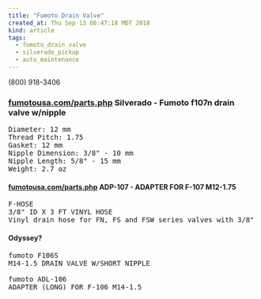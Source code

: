 ```yaml
---
title: "Fumoto Drain Valve"
created_at: Thu Sep 13 08:47:18 MDT 2018
kind: article
tags:
  - fumoto_drain_valve
  - silverado_pickup
  - auto_maintenance
---
```


(800) 918-3406

<h3>
  <a href="http://www.fumotousa.com/parts.php?partname=F107N&partnumber=34" target="_blank">fumotousa.com/parts.php</a>
  Silverado - Fumoto f107n drain valve w/nipple
</h3>

<pre>
Diameter: 12 mm
Thread Pitch: 1.75
Gasket: 12 mm
Nipple Dimension: 3/8" - 10 mm
Nipple Length: 5/8" - 15 mm
Weight: 2.7 oz
</pre>


<h4>
  <a href="http://www.fumotousa.com/parts.php?partname=ADP-107&partnumber=7" target="_blank">fumotousa.com/parts.php</a>
  ADP-107 - ADAPTER FOR F-107 M12-1.75
</h4>


<pre>
F-HOSE
3/8" ID X 3 FT VINYL HOSE
Vinyl drain hose for FN, FS and FSW series valves with 3/8" nipple
</pre>

<h4>Odyssey?</h4>

<pre>
fumoto F106S
M14-1.5 DRAIN VALVE W/SHORT NIPPLE

fumoto ADL-106
ADAPTER (LONG) FOR F-106 M14-1.5
</pre>

<!--
html boilerplate fragments
<a href="" target="_blank"></a>
<a name=""></a>
<img src="" width="400px">
<ul>
  <li></li>
  <li><a href="" target="_blank"></a></li>
</ul>
<pre>
</pre>
<p style="margin-bottom: 2em;"></p>
<hr style="border: 0; height: 3px; background: #333; background-image: linear-gradient(to right, #ccc, #333, #ccc);">
<pre><code>
</code></pre>
<math xmlns='http://www.w3.org/1998/Math/MathML' display='block'>
</math>
-->
